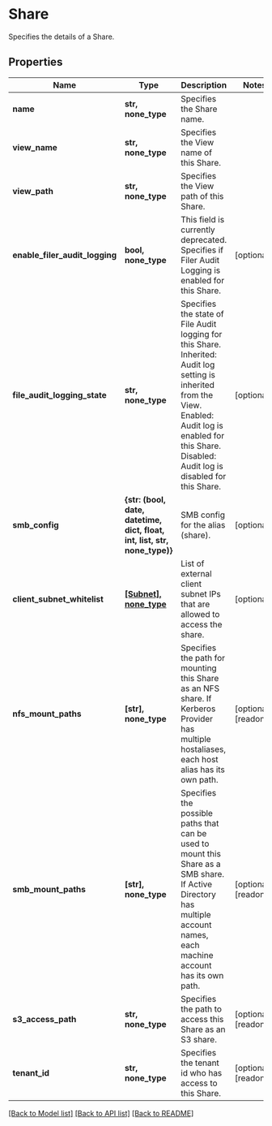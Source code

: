 # Share

Specifies the details of a Share.

## Properties
Name | Type | Description | Notes
------------ | ------------- | ------------- | -------------
**name** | **str, none_type** | Specifies the Share name. | 
**view_name** | **str, none_type** | Specifies the View name of this Share. | 
**view_path** | **str, none_type** | Specifies the View path of this Share. | 
**enable_filer_audit_logging** | **bool, none_type** | This field is currently deprecated. Specifies if Filer Audit Logging is enabled for this Share. | [optional] 
**file_audit_logging_state** | **str, none_type** | Specifies the state of File Audit logging for this Share. Inherited: Audit log setting is inherited from the  View. Enabled: Audit log is enabled for this Share. Disabled: Audit log is disabled for this Share. | [optional] 
**smb_config** | **{str: (bool, date, datetime, dict, float, int, list, str, none_type)}** | SMB config for the alias (share). | [optional] 
**client_subnet_whitelist** | [**[Subnet], none_type**](Subnet.md) | List of external client subnet IPs that are allowed to access the share. | [optional] 
**nfs_mount_paths** | **[str], none_type** | Specifies the path for mounting this Share as an NFS share. If Kerberos Provider has multiple hostaliases, each host alias has its own path. | [optional] [readonly] 
**smb_mount_paths** | **[str], none_type** | Specifies the possible paths that can be used to mount this Share as a SMB share. If Active Directory has multiple account names, each machine account has its own path. | [optional] [readonly] 
**s3_access_path** | **str, none_type** | Specifies the path to access this Share as an S3 share. | [optional] [readonly] 
**tenant_id** | **str, none_type** | Specifies the tenant id who has access to this Share. | [optional] [readonly] 

[[Back to Model list]](../README.md#documentation-for-models) [[Back to API list]](../README.md#documentation-for-api-endpoints) [[Back to README]](../README.md)


